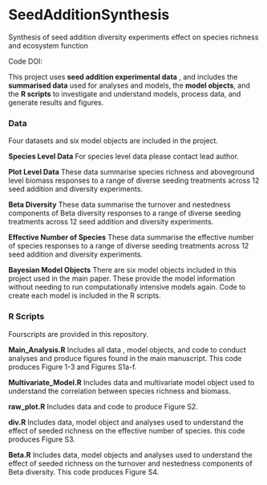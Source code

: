 # SeedAdditionSynthesis
Synthesis of seed addition diversity experiments effect on species richness and ecosystem function

Code DOI:

This project uses **seed addition experimental data** , and includes the **summarised data**  used for analyses and models,  the **model objects**, and the **R scripts** to investigate and understand models, process data, and generate results and figures.

### Data
Four datasets and six model objects are included in the project.

**Species Level Data** For species level data please contact lead author.

**Plot Level Data** These data summarise species richness and aboveground level biomass responses to a range of diverse seeding treatments across 12 seed addition and diversity experiments.

**Beta Diversity** These data summarise the turnover and nestedness components of Beta diversity responses to a range of diverse seeding treatments across 12 seed addition and diversity experiments.

**Effective Number of Species** These data summarise the effective number of species responses to a range of diverse seeding treatments across 12 seed addition and diversity experiments.

**Bayesian Model Objects** There are six model objects included in this project used in the main paper. These provide the model information without needing to run computationally intensive models again. Code to create each model is included in the R scripts.

### **R Scripts** 
Fourscripts are provided in this repository.

**Main_Analysis.R** Includes all data , model objects, and code to conduct analyses and produce figures found in the main manuscript. This code produces Figure 1-3 and Figures S1a-f.

**Multivariate_Model.R** Includes data and multivariate model object used to understand the correlation between species richness and biomass.

**raw_plot.R** Includes data and code to produce Figure S2.

**div.R** Includes data, model object and analyses used to understand the effect of seeded richness on the effective number of species. this code produces Figure S3.

**Beta.R** Includes data, model objects and analyses used to understand the effect of seeded richness on the turnover and nestedness components of Beta diversity. This code produces Figure S4.

